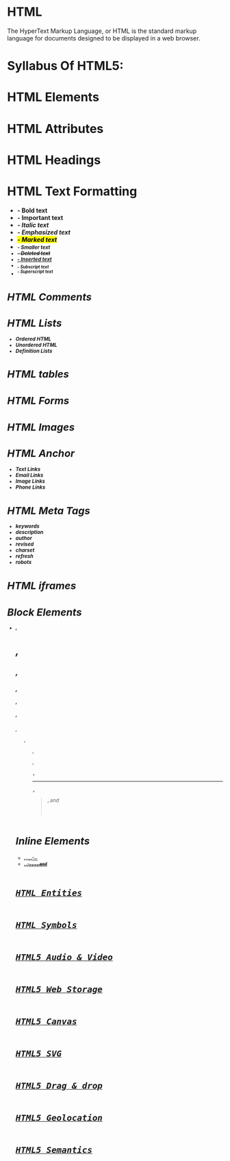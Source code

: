 # HTML
The HyperText Markup Language, or HTML is the standard markup language for documents designed to be displayed in a web browser. 

#                                             Syllabus Of HTML5:
# HTML Elements
# HTML Attributes
# HTML Headings
# HTML Text Formatting
- <b> - Bold text
- <strong> - Important text
- <i> - Italic text
- <em> - Emphasized text
- <mark> - Marked text
- <small> - Smaller text
- <del> - Deleted text
- <ins> - Inserted text
- <sub> - Subscript text
- <sup> - Superscript text
# HTML Comments
# HTML Lists
- Ordered HTML
- Unordered HTML
- Definition Lists
# HTML tables
# HTML Forms
# HTML Images 
# HTML Anchor
- Text Links
- Email Links
- Image Links
- Phone Links
# HTML Meta Tags
- keywords
- description
- author
- revised
- charset
- refresh
- robots
# HTML iframes
# Block Elements
- <p>,<h1>,<h2>,<h3>,<h4>,<h5>,<h6>,<ul>,<ol>,<dl>,<pre>,<hr/>,<blockquote>,and<address>
# Inline Elements
- <b>,<i>,<u>,<em>,<strong>,<sup>,<sub>,<big>,<small>,<li>,<ins>,<del>,<code>,<cite>,<dfn>,<kbd>,and<var>
# HTML Entities
# HTML Symbols
# HTML5 Audio & Video
# HTML5 Web Storage
# HTML5 Canvas
# HTML5 SVG
# HTML5 Drag & drop
# HTML5 Geolocation
# HTML5 Semantics